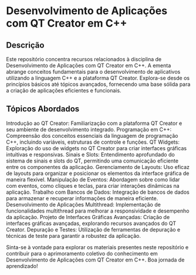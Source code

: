 # Desenvolvimento de Aplicações com QT Creator em C++

## Descrição

Este repositório concentra recursos relacionados à disciplina de Desenvolvimento de Aplicações com QT Creator em C++. A ementa abrange conceitos fundamentais para o desenvolvimento de aplicativos utilizando a linguagem C++ e a plataforma QT Creator. Explora-se desde os princípios básicos até tópicos avançados, fornecendo uma base sólida para a criação de aplicações eficientes e funcionais.

## Tópicos Abordados
Introdução ao QT Creator: Familiarização com a plataforma QT Creator e seu ambiente de desenvolvimento integrado.
Programação em C++: Compreensão dos conceitos essenciais da linguagem de programação C++, incluindo variáveis, estruturas de controle e funções.
QT Widgets: Exploração do uso de widgets no QT Creator para criar interfaces gráficas intuitivas e responsivas.
Sinais e Slots: Entendimento aprofundado do sistema de sinais e slots do QT, permitindo uma comunicação eficiente entre os componentes da aplicação.
Gerenciamento de Layouts: Uso eficaz de layouts para organizar e posicionar os elementos da interface gráfica de maneira flexível.
Manipulação de Eventos: Abordagem sobre como lidar com eventos, como cliques e teclas, para criar interações dinâmicas na aplicação.
Trabalho com Bancos de Dados: Integração de bancos de dados para armazenar e recuperar informações de maneira eficiente.
Desenvolvimento de Aplicações Multithread: Implementação de funcionalidades multithread para melhorar a responsividade e desempenho da aplicação.
Projeto de Interfaces Gráficas Avançadas: Criação de interfaces gráficas avançadas, explorando recursos avançados do QT Creator.
Depuração e Testes: Utilização de ferramentas de depuração e técnicas de teste para garantir a robustez da aplicação.

</div>
Sinta-se à vontade para explorar os materiais presentes neste repositório e contribuir para o aprimoramento coletivo do conhecimento em Desenvolvimento de Aplicações com QT Creator em C++. Boa jornada de aprendizado!
</div>
